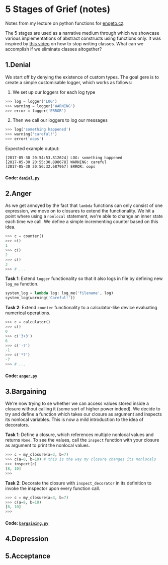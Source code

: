 # 5 Stages of Grief (notes)
Notes from my lecture on python functions for [engeto.cz](https://engeto.cz).

The 5 stages are used as a narrative medium through which we showcase various implementations of abstract constructs using functions only. It was inspired by [this video](https://www.youtube.com/watch?v=o9pEzgHorH0) on how to stop writing classes. What can we accomplish if we eliminate classes altogether?

## 1.Denial
We start off by denying the existence of custom types. The goal gere is to create a simple customisable logger, which works as follows:

1. We set up our loggers for each log type
```python
>>> log = logger('LOG')
>>> warning = logger('WARNING')
>>> error = logger('ERROR')
```

2. Then we call our loggers to log our messages
```python
>>> log('something happened')
>>> warning('careful!')
>>> error('oops')
```

Expected example output:
```
[2017-05-30 20:54:53.812624] LOG: something happened
[2017-05-30 20:55:30.898678] WARNING: careful
[2017-05-30 20:56:32.687967] ERROR: oops
```

#### Code: [`denial.py`](https://github.com/lukaskubis/5-Stages-of-Grief/blob/master/code/denial.py)

## 2.Anger
As we get annoyed by the fact that `lambda` functions can only consist of one expression, we move on to closures to extend the functionality. We hit a point where using a `nonlocal` statement,  we're able to change an inner state each time we call. We define a simple incrementing counter based on this idea.
```python
>>> c = counter()
>>> c()
1
>>> c()
2
>>> c()
3
>>> # ...
```
**Task 1**: Extend `logger` functionality so that it also logs in file by defining new `log_me` function.
```python
system_log = lambda log: log_me('filename', log)
system_log(warning('Careful!'))
```

**Task 2**: Extend `counter` functionality to a calculator-like device evaluating numerical operations.
```python
>>> c = calculator()
>>> c()
0
>>> c('3+3')
6
>>> c('-7')
-1
>>> c('*7')
-7
>>> # ...
```
#### Code: [`anger.py`](https://github.com/lukaskubis/5-Stages-of-Grief/blob/master/code/anger.py)

## 3.Bargaining
We're now trying to se whether we can access values stored inside a closure without calling it (some sort of higher power indeed). We decide to try and define a function which takes our closure as argument and inspects its nonlocal variables. This is now a mild introduction to the idea of decorators.

**Task 1**: Define a closure, which references multiple nonlocal values and returns `None`. To see the values, call the `inspect` function with your closure as argument to print the nonlocal values.

```python
>>> c = my_closure(a=3, b=7)
>>> c(a=8, b=10) # this is the way my closure changes its nonlocals
>>> inspect(c)
[8, 10]
>>>
```

**Task 2**: Decorate the closure with `inspect_decorator` in its definition to invoke the inspector upon every function call.

```python
>>> c = my_closure(a=3, b=7)
>>> c(a=8, b=10)
[8, 10]
>>>
```
#### Code: [`bargaining.py`](https://github.com/lukaskubis/5-Stages-of-Grief/blob/master/code/bargaining.py)

## 4.Depression
## 5.Acceptance
